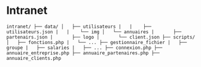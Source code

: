 # Intranet

`
intranet/
├── data/
│   ├── utilisateurs
|   |    ├── utilisateurs.json
|   |    └── img
│   └── annuaires
|       ├── partenairs.json
|       ├── logo
|       └── client.json
├── scripts/
│   ├── fonctions.php
|   └── ...
├── gestionnaire_fichier
|   ├── groupe
|   ├── salaries
|   ├── ...
├── connexion.php
├── annuaire_entreprise.php
├── annuaire_partenaires.php
├── annuaire_clients.php
`
